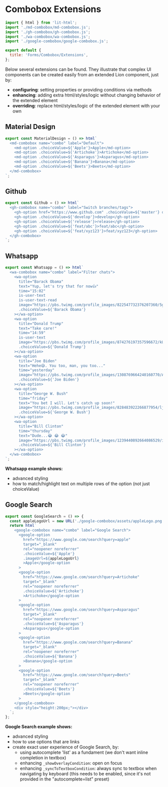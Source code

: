 # Combobox Extensions

```js script
import { html } from 'lit-html';
import './md-combobox/md-combobox.js';
import './gh-combobox/gh-combobox.js';
import './wa-combobox/wa-combobox.js';
import './google-combobox/google-combobox.js';

export default {
  title: 'Forms/Combobox/Extensions',
};
```

Below several extensions can be found. They illustrate that complex UI components can be created
easily from an extended Lion component, just by:

- **configuring**: setting properties or providing conditions via methods
- **enhancing**: adding extra html/styles/logic without changing behavior of the extended element
- **overriding**: replace html/styles/logic of the extended element with your own

## Material Design

```js preview-story
export const MaterialDesign = () => html`
  <md-combobox name="combo" label="Default">
    <md-option .choiceValue=${'Apple'}>Apple</md-option>
    <md-option .choiceValue=${'Artichoke'}>Artichoke</md-option>
    <md-option .choiceValue=${'Asparagus'}>Asparagus</md-option>
    <md-option .choiceValue=${'Banana'}>Banana</md-option>
    <md-option .choiceValue=${'Beets'}>Beets</md-option>
  </md-combobox>
`;
```

## Github

```js preview-story
export const Github = () => html`
  <gh-combobox name="combo" label="Switch branches/tags">
    <gh-option href="https://www.github.com" .choiceValue=${'master'} default>master</gh-option>
    <gh-option .choiceValue=${'develop'}>develop</gh-option>
    <gh-option .choiceValue=${'release'}>release</gh-option>
    <gh-option .choiceValue=${'feat/abc'}>feat/abc</gh-option>
    <gh-option .choiceValue=${'feat/xyz123'}>feat/xyz123</gh-option>
  </gh-combobox>
`;
```

## Whatsapp

```js preview-story
export const Whatsapp = () => html`
  <wa-combobox name="combo" label="Filter chats">
    <wa-option
      title="Barack Obama"
      text="Yup, let's try that for now👍"
      time="15:02"
      is-user-text
      is-user-text-read
      image="https://pbs.twimg.com/profile_images/822547732376207360/5g0FC8XX_400x400.jpg"
      .choiceValue=${'Barack Obama'}
    ></wa-option>
    <wa-option
      title="Donald Trump"
      text="Take care!"
      time="14:59"
      is-user-text
      image="https://pbs.twimg.com/profile_images/874276197357596672/kUuht00m_400x400.jpg"
      .choiceValue=${'Donald Trump'}
    ></wa-option>
    <wa-option
      title="Joe Biden"
      text="Hehe😅. You too, man, you too..."
      time="yesterday"
      image="https://pbs.twimg.com/profile_images/1308769664240160770/AfgzWVE7_400x400.jpg"
      .choiceValue=${'Joe Biden'}
    ></wa-option>
    <wa-option
      title="George W. Bush"
      time="friday"
      text="You bet I will. Let's catch up soon!"
      image="https://pbs.twimg.com/profile_images/828483922266877954/ljYUWUCu_400x400.jpg"
      .choiceValue=${'George W. Bush'}
    ></wa-option>
    <wa-option
      title="Bill Clinton"
      time="thursday"
      text="Dude...😂 😂 😂"
      image="https://pbs.twimg.com/profile_images/1239440892664086529/iY0Z83Dr_400x400.jpg"
      .choiceValue=${'Bill Clinton'}
    ></wa-option>
  </wa-combobox>
`;
```

**Whatsapp example shows:**

- advanced styling
- how to match/highlight text on multiple rows of the option (not just choiceValue)

## Google Search

```js preview-story
export const GoogleSearch = () => {
  const appleLogoUrl = new URL('./google-combobox/assets/appleLogo.png', import.meta.url).href;
  return html`
    <google-combobox name="combo" label="Google Search">
      <google-option
        href="https://www.google.com/search?query=apple"
        target="_blank"
        rel="noopener noreferrer"
        .choiceValue=${'Apple'}
        .imageUrl=${appleLogoUrl}
        >Apple</google-option
      >
      <google-option
        href="https://www.google.com/search?query=Artichoke"
        target="_blank"
        rel="noopener noreferrer"
        .choiceValue=${'Artichoke'}
        >Artichoke</google-option
      >
      <google-option
        href="https://www.google.com/search?query=Asparagus"
        target="_blank"
        rel="noopener noreferrer"
        .choiceValue=${'Asparagus'}
        >Asparagus</google-option
      >
      <google-option
        href="https://www.google.com/search?query=Banana"
        target="_blank"
        rel="noopener noreferrer"
        .choiceValue=${'Banana'}
        >Banana</google-option
      >
      <google-option
        href="https://www.google.com/search?query=Beets"
        target="_blank"
        rel="noopener noreferrer"
        .choiceValue=${'Beets'}
        >Beets</google-option
      >
    </google-combobox>
    <div style="height:200px;"></div>
  `;
};
```

**Google Search example shows:**

- advanced styling
- how to use options that are links
- create exact user experience of Google Search, by:
  - using autocomplete 'list' as a fundament (we don't want inline completion in textbox)
  - enhancing `_showOverlayCondition`: open on focus
  - enhancing `_syncToTextboxCondition`: always sync to textbox when navigating by keyboard (this needs to be enabled, since it's not provided in the "autocomplete=list" preset)
